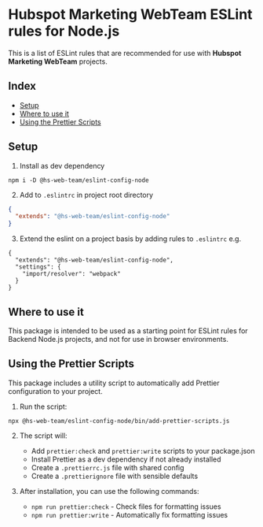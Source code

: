 # Hubspot Marketing WebTeam ESLint rules for Node.js

This is a list of ESLint rules that are recommended for use with **Hubspot Marketing WebTeam** projects.

<!-- index-start -->

## Index

- [Setup](#setup)
- [Where to use it](#where-to-use-it)
- [Using the Prettier Scripts](#using-the-prettier-scripts)
<!-- index-end -->

## Setup

1. Install as dev dependency

```shell
npm i -D @hs-web-team/eslint-config-node
```

2. Add to `.eslintrc` in project root directory

```json
{
  "extends": "@hs-web-team/eslint-config-node"
}
```

3. Extend the eslint on a project basis by adding rules to `.eslintrc` e.g.

```
{
  "extends": "@hs-web-team/eslint-config-node",
  "settings": {
    "import/resolver": "webpack"
  }
}
```

## Where to use it

This package is intended to be used as a starting point for ESLint rules for Backend Node.js projects, and not for use in browser environments.

## Using the Prettier Scripts

This package includes a utility script to automatically add Prettier configuration to your project.

1. Run the script:

```shell
npx @hs-web-team/eslint-config-node/bin/add-prettier-scripts.js
```

2. The script will:
   - Add `prettier:check` and `prettier:write` scripts to your package.json
   - Install Prettier as a dev dependency if not already installed
   - Create a `.prettierrc.js` file with shared config
   - Create a `.prettierignore` file with sensible defaults

3. After installation, you can use the following commands:
   - `npm run prettier:check` - Check files for formatting issues
   - `npm run prettier:write` - Automatically fix formatting issues
